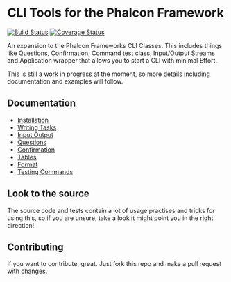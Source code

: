 CLI Tools for the Phalcon Framework
===================================

[![Build Status](https://travis-ci.org/Danzabar/phalcon-cli.svg?branch=master)](https://travis-ci.org/Danzabar/phalcon-cli) [![Coverage Status](https://coveralls.io/repos/Danzabar/phalcon-cli/badge.png?branch=master)](https://coveralls.io/r/Danzabar/phalcon-cli?branch=master)

An expansion to the Phalcon Frameworks CLI Classes. This includes things like Questions, Confirmation, Command test class, Input/Output Streams and Application wrapper that allows you to start a CLI with minimal Effort.

This is still a work in progress at the moment, so more details including documentation and examples will follow.

## Documentation

 - [Installation](https://github.com/Danzabar/phalcon-cli/blob/master/docs/Installation.md)
 - [Writing Tasks](https://github.com/Danzabar/phalcon-cli/blob/master/docs/Writing%20Tasks.md)
 - [Input Output](https://github.com/Danzabar/phalcon-cli/blob/master/docs/InputOutput.md)
 - [Questions](https://github.com/Danzabar/phalcon-cli/blob/master/docs/Questions.md)
 - [Confirmation](https://github.com/Danzabar/phalcon-cli/blob/master/docs/Confirmation.md)
 - [Tables](https://github.com/Danzabar/phalcon-cli/blob/master/docs/Tables.md)
 - [Format](https://github.com/Danzabar/phalcon-cli/blob/master/docs/Formats.md)
 - [Testing Commands](https://github.com/Danzabar/phalcon-cli/blob/master/docs/Testing%20Commands.md)

## Look to the source

The source code and tests contain a lot of usage practises and tricks for using this, so if you are unsure, take a look it might point you in the right direction!

## Contributing
If you want to contribute, great. Just fork this repo and make a pull request with changes. 
